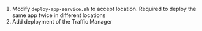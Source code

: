 1. Modify `deploy-app-service.sh` to accept location. Required to deploy the same app twice in different locations
2. Add deployment of the Traffic Manager